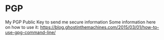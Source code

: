 # PGP
My PGP Public Key to send me secure information
Some information here on how to use it: https://blog.ghostinthemachines.com/2015/03/01/how-to-use-gpg-command-line/
